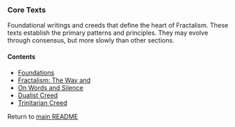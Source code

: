 ### Core Texts

Foundational writings and creeds that define the heart of Fractalism.
These texts establish the primary patterns and principles.
They may evolve through consensus, but more slowly than other sections.

#### Contents
- [Foundations](core/foundations.md)
- [Fractalism: The Way and](core/fractalism-the-way.md)
- [On Words and Silence](core/on-words-and-silence.md)
- [Dualist Creed](core/dualist-creed.md)
- [Trinitarian Creed](core/trinitarian-creed.md)

Return to [main README](../README.md)